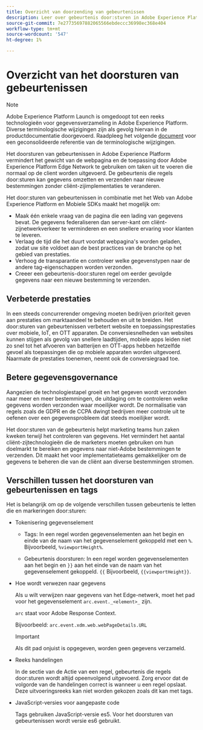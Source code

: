 ```yaml
---
title: Overzicht van doorzending van gebeurtenissen
description: Leer over gebeurtenis door:sturen in Adobe Experience Platform, die u toestaat om het Netwerk van de Rand van het Platform te gebruiken om taken uit te voeren zonder uw markeringsimplementatie te veranderen.
source-git-commit: 7e27735697882065566ebdeccc36998ec368e404
workflow-type: tm+mt
source-wordcount: '547'
ht-degree: 1%

---
```


# Overzicht van het doorsturen van gebeurtenissen

>[!NOTE]
>
>Adobe Experience Platform Launch is omgedoopt tot een reeks technologieën voor gegevensverzameling in Adobe Experience Platform. Diverse terminologische wijzigingen zijn als gevolg hiervan in de productdocumentatie doorgevoerd. Raadpleeg het volgende [document](../../term-updates.md) voor een geconsolideerde referentie van de terminologische wijzigingen.

Het doorsturen van gebeurtenissen in Adobe Experience Platform vermindert het gewicht van de webpagina en de toepassing door Adobe Experience Platform Edge Network te gebruiken om taken uit te voeren die normaal op de client worden uitgevoerd. De gebeurtenis die regels door:sturen kan gegevens omzetten en verzenden naar nieuwe bestemmingen zonder cliënt-zijimplementaties te veranderen.

Het door:sturen van gebeurtenissen in combinatie met het Web van Adobe Experience Platform en Mobiele SDKs maakt het mogelijk om:

* Maak één enkele vraag van de pagina die een lading van gegevens bevat. De gegevens federaliseren dan server-kant om cliënt-zijnetwerkverkeer te verminderen en een snellere ervaring voor klanten te leveren.
* Verlaag de tijd die het duurt voordat webpagina&#39;s worden geladen, zodat uw site voldoet aan de best practices van de branche op het gebied van prestaties.
* Verhoog de transparantie en controleer welke gegevenstypen naar de andere tag-eigenschappen worden verzonden.
* Creeer een gebeurtenis-door:sturen regel om eerder gevolgde gegevens naar een nieuwe bestemming te verzenden.

## Verbeterde prestaties

In een steeds concurrerender omgeving moeten bedrijven prioriteit geven aan prestaties om marktaandeel te behouden en uit te breiden. Het door:sturen van gebeurtenissen verbetert website en toepassingsprestaties over mobiele, IoT, en OTT apparaten. De conversiesnelheden van websites kunnen stijgen als gevolg van snellere laadtijden, mobiele apps leiden niet zo snel tot het afvoeren van batterijen en OTT-apps hebben hetzelfde gevoel als toepassingen die op mobiele apparaten worden uitgevoerd. Naarmate de prestaties toenemen, neemt ook de conversiegraad toe.

## Betere gegevensgovernance

Aangezien de technologiestapel groeit en het gegeven wordt verzonden naar meer en meer bestemmingen, de uitdaging om te controleren welke gegevens worden verzonden waar moeilijker wordt. De normalisatie van regels zoals de GDPR en de CCPA dwingt bedrijven meer controle uit te oefenen over een gegevensprobleem dat steeds moeilijker wordt.

Het door:sturen van de gebeurtenis helpt marketing teams hun zaken kweken terwijl het controleren van gegevens. Het vermindert het aantal cliënt-zijtechnologieën die de marketers moeten gebruiken om hun doelmarkt te bereiken en gegevens naar niet-Adobe bestemmingen te verzenden. Dit maakt het voor implementatieteams gemakkelijker om de gegevens te beheren die van de cliënt aan diverse bestemmingen stromen.

## Verschillen tussen het doorsturen van gebeurtenissen en tags

Het is belangrijk om op de volgende verschillen tussen gebeurtenis te letten die en markeringen door:sturen:

* Tokenisering gegevenselement

   * Tags: In een regel worden gegevenselementen aan het begin en einde van de naam van het gegevenselement gekoppeld met een `%`. Bijvoorbeeld, `%viewportHeight%`.

   * Gebeurtenis doorsturen: In een regel worden gegevenselementen aan het begin en `}}` aan het einde van de naam van het gegevenselement gekoppeld. `{{` Bijvoorbeeld, `{{viewportHeight}}`.

* Hoe wordt verwezen naar gegevens

   Als u wilt verwijzen naar gegevens van het Edge-netwerk, moet het pad voor het gegevenselement `arc.event._<element>_` zijn.

   `arc` staat voor Adobe Response Context.

   Bijvoorbeeld: `arc.event.xdm.web.webPageDetails.URL`

   >[!IMPORTANT]
   >
   >Als dit pad onjuist is opgegeven, worden geen gegevens verzameld.


* Reeks handelingen

   In de sectie van de Actie van een regel, gebeurtenis die regels door:sturen wordt altijd opeenvolgend uitgevoerd. Zorg ervoor dat de volgorde van de handelingen correct is wanneer u een regel opslaat. Deze uitvoeringsreeks kan niet worden gekozen zoals dit kan met tags.

* JavaScript-versies voor aangepaste code

   Tags gebruiken JavaScript-versie es5. Voor het doorsturen van gebeurtenissen wordt versie es6 gebruikt.

<!--doc Adobe Cloud Connector extension, get from Jon-->
